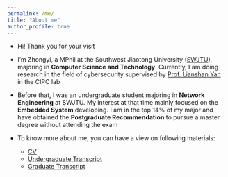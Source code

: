 ```yaml
---
permalink: /me/
title: "About me"
author_profile: true
---
```

 
* Hi! Thank you for your visit

* I’m Zhongyi, a MPhil at the Southwest Jiaotong University ([SWJTU](https://en.wikipedia.org/wiki/Southwest_Jiaotong_University)), majoring in **Computer Science and Technology**. Currently, I am doing research in the field of cybersecurity supervised by [Prof. Lianshan Yan](https://scholar.google.com/citations?hl=en&user=2ciZC4EAAAAJ) in the CIPC lab

* Before that, I was an undergraduate student majoring in **Network Engineering** at SWJTU. My interest at that time mainly focused on the **Embedded System** developing. I am in the top 14% of my major and have obtained the **Postgraduate Recommendation** to pursue a master degree without attending the exam

* To know more about me, you can have a view on following materials:
  * [CV](/cv)
  * [Undergraduate Transcript](https://github.com/jayzheng98/jayzheng98.github.io/blob/master/files/Undergraduate%20Transcript.pdf?raw=true)
  * [Graduate Transcript](https://github.com/jayzheng98/jayzheng98.github.io/blob/master/files/Graduate%20Transcript.pdf?raw=true)

